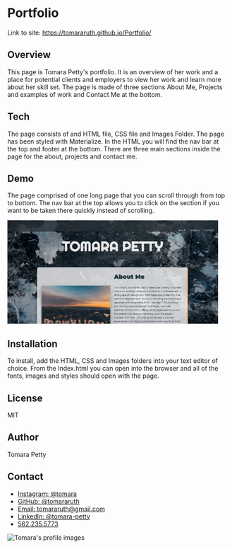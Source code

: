 # Portfolio

Link to site: https://tomararuth.github.io/Portfolio/

## Overview
This page is Tomara Petty's portfolio. It is an overview of her work and a place for potential clients and employers to view her work and learn more about her skill set. The page is made of three sections About Me, Projects and examples of work and Contact Me at the bottom. 

## Tech
The page consists of and HTML file, CSS file and Images Folder. The page has been styled with Materialize. In the HTML you will find the nav bar at the top and footer at the bottom. There are three main sections inside the page for the about, projects and contact me. 

## Demo 
The page comprised of one long page that you can scroll through from top to bottom. The nav bar at the top allows you to click on the section if you want to be taken there quickly instead of scrolling. 

<a href="https://tomararuth.github.io/Portfolio/" target="_blank"><img src="images/tomsportfolio.gif" alt="portfolio gif"></a>

## Installation
To install, add the HTML, CSS and Images folders into your text editor of choice. From the Index.html you can open into the browser and all of the fonts, images and styles should open with the page.

## License 
MIT

## Author
Tomara Petty 

## Contact 
<ul>
    <li><a href="https://www.instagram.com/tomara/">Instagram: @tomara</a></li>
    <li><a href="https://github.com/tomararuth">GitHub: @tomararuth</a></li>
    <li><a href="mailto:tomararuth@gmail.com">Email: tomararuth@gmail.com</a></li>
    <li><a href="https://www.linkedin.com/in/tomara-petty/">LinkedIn: @tomara-petty</a></li>
    <li><a href="tel:+5622355773">562.235.5773</a></li>
</ul>
<img src="images/Tom1.JPG" alt="Tomara's profile images">

